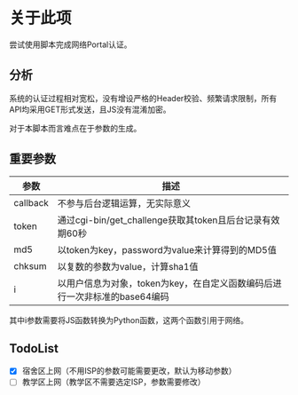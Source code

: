 # 关于此项
尝试使用脚本完成网络Portal认证。

## 分析
系统的认证过程相对宽松，没有增设严格的Header校验、频繁请求限制，所有API均采用GET形式发送，且JS没有混淆加密。

对于本脚本而言难点在于参数的生成。

## 重要参数

|  参数   | 描述  |
|  ----  | ----  |
| callback  | 不参与后台逻辑运算，无实际意义 |
| token  | 通过cgi-bin/get_challenge获取其token且后台记录有效期60秒 |
| md5  | 以token为key，password为value来计算得到的MD5值 |
| chksum  | 以复数的参数为value，计算sha1值|
| i  | 以用户信息为对象，token为key，在自定义函数编码后进行一次非标准的base64编码|

其中i参数需要将JS函数转换为Python函数，这两个函数引用于网络。

## TodoList
- [x] 宿舍区上网（不用ISP的参数可能需要更改，默认为移动参数）
- [ ] 教学区上网（教学区不需要选定ISP，参数需要修改）
